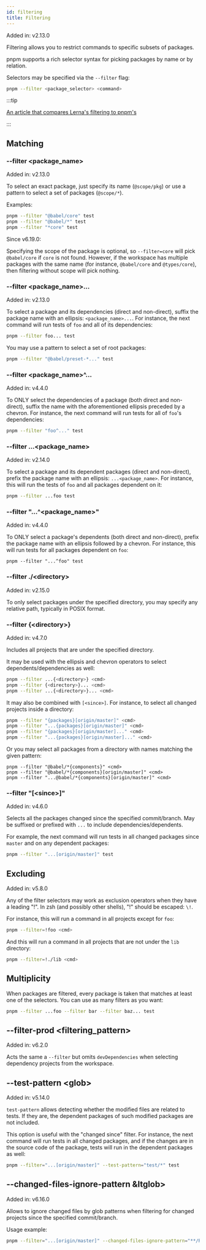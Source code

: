```yaml
---
id: filtering
title: Filtering
---
```


Added in: v2.13.0

Filtering allows you to restrict commands to specific subsets of packages.

pnpm supports a rich selector syntax for picking packages by name or by
relation.

Selectors may be specified via the `--filter` flag:

```sh
pnpm --filter <package_selector> <command>
```

:::tip

[An article that compares Lerna's filtering to pnpm's](https://medium.com/pnpm/pnpm-vs-lerna-filtering-in-a-multi-package-repository-1f68bc644d6a)

:::


## Matching

### --filter &lt;package_name>

Added in: v2.13.0

To select an exact package, just specify its name (`@scope/pkg`) or use a
pattern to select a set of packages (`@scope/*`).

Examples:

```sh
pnpm --filter "@babel/core" test
pnpm --filter "@babel/*" test
pnpm --filter "*core" test
```

Since v6.19.0:

Specifying the scope of the package is optional, so `--filter=core` will pick `@babel/core` if `core` is not found.
However, if the workspace has multiple packages with the same name (for instance, `@babel/core` and `@types/core`),
then filtering without scope will pick nothing.

### --filter &lt;package_name>...

Added in: v2.13.0

To select a package and its dependencies (direct and non-direct), suffix the
package name with an ellipsis: `<package_name>...`. For instance, the next
command will run tests of `foo` and all of its dependencies:

```sh
pnpm --filter foo... test
```

You may use a pattern to select a set of root packages:

```sh
pnpm --filter "@babel/preset-*..." test
```

### --filter &lt;package_name>^...

Added in: v4.4.0

To ONLY select the dependencies of a package (both direct and non-direct),
suffix the name with the aforementioned ellipsis preceded by a chevron. For
instance, the next command will run tests for all of `foo`'s
dependencies:

```sh
pnpm --filter "foo^..." test
```

### --filter ...&lt;package_name>

Added in: v2.14.0

To select a package and its dependent packages (direct and non-direct), prefix
the package name with an ellipsis: `...<package_name>`. For instance, this will
run the tests of `foo` and all packages dependent on it:

```sh
pnpm --filter ...foo test
```

### --filter "...^&lt;package_name>"

Added in: v4.4.0

To ONLY select a package's dependents (both direct and non-direct), prefix the
package name with an ellipsis followed by a chevron. For instance, this will
run tests for all packages dependent on `foo`:

```text
pnpm --filter "...^foo" test
```

### --filter ./&lt;directory>

Added in: v2.15.0

To only select packages under the specified directory, you may specify any
relative path, typically in POSIX format.

### --filter {&lt;directory>}

Added in: v4.7.0

Includes all projects that are under the specified directory.

It may be used with the ellipsis and chevron operators to select
dependents/dependencies as well:

```sh
pnpm --filter ...{<directory>} <cmd>
pnpm --filter {<directory>}... <cmd>
pnpm --filter ...{<directory>}... <cmd>
```

It may also be combined with `[<since>]`. For instance, to select all changed
projects inside a directory:

```sh
pnpm --filter "{packages}[origin/master]" <cmd>
pnpm --filter "...{packages}[origin/master]" <cmd>
pnpm --filter "{packages}[origin/master]..." <cmd>
pnpm --filter "...{packages}[origin/master]..." <cmd>
```

Or you may select all packages from a directory with names matching the given
pattern:

```text
pnpm --filter "@babel/*{components}" <cmd>
pnpm --filter "@babel/*{components}[origin/master]" <cmd>
pnpm --filter "...@babel/*{components}[origin/master]" <cmd>
```

### --filter "[&lt;since>]"

Added in: v4.6.0

Selects all the packages changed since the specified commit/branch. May be
suffixed or prefixed with `...` to include dependencies/dependents.

For example, the next command will run tests in all changed packages since
`master` and on any dependent packages:

```sh
pnpm --filter "...[origin/master]" test
```

## Excluding

Added in: v5.8.0

Any of the filter selectors may work as exclusion operators when they have a
leading "!". In zsh (and possibly other shells), "!" should be escaped: `\!`.

For instance, this will run a command in all projects except for `foo`:

```sh
pnpm --filter=!foo <cmd>
```

And this will run a command in all projects that are not under the `lib`
directory:

```sh
pnpm --filter=!./lib <cmd>
```

## Multiplicity

When packages are filtered, every package is taken that matches at least one of
the selectors. You can use as many filters as you want:

```sh
pnpm --filter ...foo --filter bar --filter baz... test
```

## --filter-prod &lt;filtering_pattern>

Added in: v6.2.0

Acts the same a `--filter` but omits `devDependencies` when selecting dependency projects
from the workspace.

## --test-pattern &lt;glob>

Added in: v5.14.0

`test-pattern` allows detecting whether the modified files are related to tests.
If they are, the dependent packages of such modified packages are not included.

This option is useful with the "changed since" filter. For instance, the next
command will run tests in all changed packages, and if the changes are in the
source code of the package, tests will run in the dependent packages as well:

```sh
pnpm --filter="...[origin/master]" --test-pattern="test/*" test
```

## --changed-files-ignore-pattern &ltglob>

Added in: v6.16.0

Allows to ignore changed files by glob patterns when filtering for changed projects since the specified commit/branch.

Usage example:

```sh
pnpm --filter="...[origin/master]" --changed-files-ignore-pattern="**/README.md" run build
```
